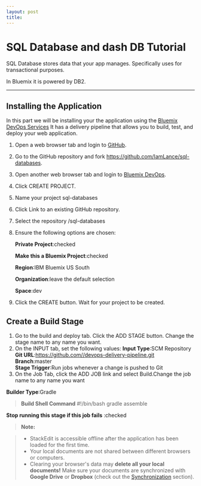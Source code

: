 ```yaml
---
layout: post
title: 
---
```


SQL Database and dash DB Tutorial
===================


SQL Database stores data that your app manages. Specifically uses for  transactional purposes. 

In Bluemix it is powered by DB2.

----------


Installing the Application
-------------
In this part we will be installing your the application using the [Bluemix DevOps Services](https://hub.jazz.net/)  It has a delivery pipeline that allows you to build, test, and deploy your web application.

 1.  Open a web browser tab and login to [GitHub](https://github.com).
 2. Go to the GitHub repository and fork https://github.com/IamLance/sql-databases.
 3. Open another web browser tab and login to [Bluemix DevOps](https://hub.jazz.net/).
 4. Click CREATE PROJECT.
 5.  Name your project sql-databases
 6. Click Link to an existing GitHub repository.
 7. Select the repository <username>/sql-databases
 8. Ensure the following options are chosen:

	 **Private Project**:checked	

	**Make this a Bluemix Project**:checked	

	**Region**:IBM Bluemix US South	

	**Organization**:leave the default selection	

	**Space**:dev   
  
 9. Click the CREATE button. Wait for your project to be created.

 Create a Build Stage
-------------
1. Go to the build and deploy tab. Click the ADD STAGE button. Change the stage name to any name you want.
2.  On the INPUT tab, set the following values:
**Input Type**:SCM Repository	
**Git URL**:https://github.com//devops-delivery-pipeline.git	
**Branch**:master	
**Stage Trigger**:Run jobs whenever a change is pushed to Git	
3. On the Job Tab, click the ADD JOB link and select Build.Change the job name to any name you want

 **Builder Type**:Gradle	

>  **Build Shell Command** 
>  #!/bin/bash
>  gradle assemble


 **Stop running this stage if this job fails**	:checked	

> **Note:**

> - StackEdit is accessible offline after the application has been loaded for the first time.
> - Your local documents are not shared between different browsers or computers.
> - Clearing your browser's data may **delete all your local documents!** Make sure your documents are synchronized with **Google Drive** or **Dropbox** (check out the [<i class="icon-refresh"></i> Synchronization](#synchronization) section).

